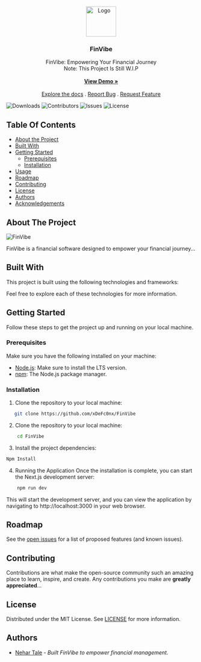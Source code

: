 <br/>
<p align="center">
  <a href="https://github.com/xDeFc0nx/FinVibe">
    <img src="images/logo.png" alt="Logo" width="80" height="80">
  </a>

  <h3 align="center">FinVibe</h3>

  <p align="center">
    FinVibe: Empowering Your Financial Journey
    <br/>
    Note: This Project Is Still W.I.P
    <br/>
    <br/>
    <a href="https://readme.shaankhan.dev"><strong>View Demo »</strong></a>
    <br/>
    <br/>
    <a href="https://github.com/xDeFc0nx/FinVibe">Explore the docs</a>
    .
    <a href="https://github.com/xDeFc0nx/FinVibe/issues">Report Bug</a>
    .
    <a href="https://github.com/xDeFc0nx/FinVibe/issues">Request Feature</a>
  </p>
</p>

![Downloads](https://img.shields.io/github/downloads/xDeFc0nx/FinVibe/total) ![Contributors](https://img.shields.io/github/contributors/xDeFc0nx/FinVibe?color=dark-green)
![Issues](https://img.shields.io/github/issues/xDeFc0nx/FinVibe)
![License](https://img.shields.io/github/license/xDeFc0nx/FinVibe)

## Table Of Contents

- [About the Project](#about-the-project)
- [Built With](#built-with)
- [Getting Started](#getting-started)
  - [Prerequisites](#prerequisites)
  - [Installation](#installation)
- [Usage](#usage)
- [Roadmap](#roadmap)
- [Contributing](#contributing)
- [License](#license)
- [Authors](#authors)
- [Acknowledgements](#acknowledgements)

## About The Project

![FinVibe](YOUR_LOGO_URL)

FinVibe is a financial software designed to empower your financial journey...

## Built With

This project is built using the following technologies and frameworks:

Feel free to explore each of these technologies for more information.

## Getting Started

Follow these steps to get the project up and running on your local machine.

### Prerequisites

Make sure you have the following installed on your machine:

- [Node.js](https://nodejs.org/): Make sure to install the LTS version.
- [npm](https://www.npmjs.com/): The Node.js package manager.

### Installation

1. Clone the repository to your local machine:

```bash
   git clone https://github.com/xDeFc0nx/FinVibe
```

2. Clone the repository to your local machine:

```bash
    cd FinVibe
```

3. Install the project dependencies:

```bash
Npm Install
```

4. Running the Application
   Once the installation is complete, you can start the Next.js development server:

```bash
    npm run dev
```

This will start the development server, and you can view the application by navigating to http://localhost:3000 in your web browser.

## Roadmap

See the [open issues](https://github.com/xDeFx0nz/FinVibe/issues) for a list of proposed features (and known issues).

## Contributing

Contributions are what make the open-source community such an amazing place to learn, inspire, and create. Any contributions you make are **greatly appreciated**...

## License

Distributed under the MIT License. See [LICENSE](https://github.com/xDeFx0nz/FinVibe/blob/main/LICENSE.md) for more information.

## Authors

- [Nehar Tale](https://github.com/xDeFc0nx/) - _Built FinVibe to empower financial management._
